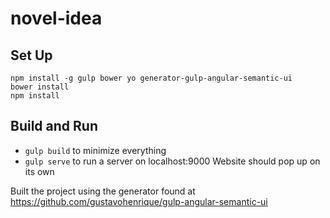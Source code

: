 # novel-idea

## Set Up
```shell
npm install -g gulp bower yo generator-gulp-angular-semantic-ui
bower install
npm install
```

## Build and Run
* `gulp build` to minimize everything
* `gulp serve` to run a server on localhost:9000 Website should pop up on its own

Built the project using the generator found at https://github.com/gustavohenrique/gulp-angular-semantic-ui

